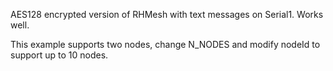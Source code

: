 AES128 encrypted version of RHMesh with text messages on Serial1.  Works well.

This example supports two nodes, change N_NODES and modify nodeId to support up to 10 nodes.
